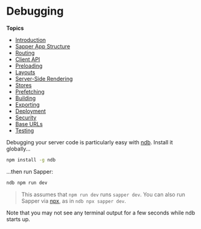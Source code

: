 # Debugging

**Topics**
* [Introduction](./readme.md)
* [Sapper App Structure](./01-sapper-app-structure.md)
* [Routing](./02-routing.md)
* [Client API](./03-client-api.md)
* [Preloading](./04-preloading.md)
* [Layouts](./05-layouts.md)
* [Server-Side Rendering](./06-server-side-rendering.md)
* [Stores](./07-stores.md)
* [Prefetching](./08-prefetching.md)
* [Building](./09-building.md)
* [Exporting](./10-exporting.md)
* [Deployment](./11-deployment.md)
* [Security](./12-security.md)
* [Base URLs](./13-base-urls.md)
* [Testing](./14-testing.md)

Debugging your server code is particularly easy with [ndb](https://github.com/GoogleChromeLabs/ndb). Install it globally...

```bash
npm install -g ndb
```

...then run Sapper:

```bash
ndb npm run dev
```

> This assumes that `npm run dev` runs `sapper dev`. You can also run Sapper via [npx](https://blog.npmjs.org/post/162869356040/introducing-npx-an-npm-package-runner), as in `ndb npx sapper dev`.

Note that you may not see any terminal output for a few seconds while ndb starts up.